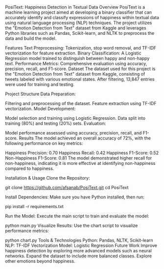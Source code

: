 PosiText: Happiness Detection in Textual Data
Overview
PosiText is a machine learning project aimed at developing a binary classifier that can accurately identify and classify expressions of happiness within textual data using natural language processing (NLP) techniques. The project utilizes the "Emotion Detection from Text" dataset from Kaggle and leverages Python libraries such as Pandas, Scikit-learn, and NLTK to preprocess the data and build the model.

Features
Text Preprocessing: Tokenization, stop word removal, and TF-IDF vectorization for feature extraction.
Binary Classification: A Logistic Regression model trained to distinguish between happy and non-happy text.
Performance Metrics: Comprehensive evaluation using accuracy, precision, recall, and F1-score.
Dataset
The dataset used for this project is the "Emotion Detection from Text" dataset from Kaggle, consisting of tweets labeled with various emotional states. After filtering, 13,847 entries were used for training and testing.

Project Structure
Data Preparation:

Filtering and preprocessing of the dataset.
Feature extraction using TF-IDF vectorization.
Model Development:

Model selection and training using Logistic Regression.
Data split into training (80%) and testing (20%) sets.
Evaluation:

Model performance assessed using accuracy, precision, recall, and F1-score.
Results
The model achieved an overall accuracy of 72%, with the following performance on key metrics:

Happiness Precision: 0.70
Happiness Recall: 0.42
Happiness F1-Score: 0.52
Non-Happiness F1-Score: 0.81
The model demonstrated higher recall for non-happiness, indicating it is more effective at identifying non-happiness compared to happiness.

Installation & Usage
Clone the Repository:

git clone https://github.com/afsanab/PosiText.git
cd PosiText

Install Dependencies:
Make sure you have Python installed, then run:

pip install -r requirements.txt

Run the Model:
Execute the main script to train and evaluate the model:


python main.py
Visualize Results:
Use the chart script to visualize performance metrics:


python chart.py
Tools & Technologies
Python: Pandas, NLTK, Scikit-learn
NLP: TF-IDF Vectorization
Model: Logistic Regression
Future Work
Improve happiness detection by exploring more advanced models such as neural networks.
Expand the dataset to include more balanced classes.
Explore other emotions beyond happiness.
